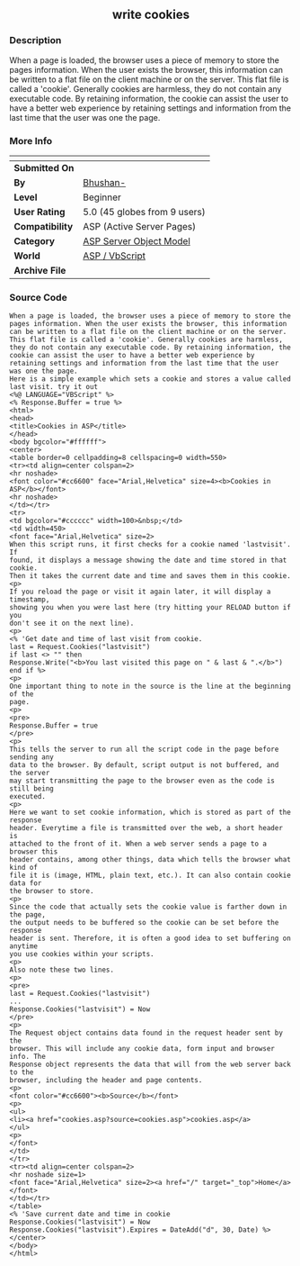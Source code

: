 ﻿<div align="center">

## write cookies


</div>

### Description

When a page is loaded, the browser uses a piece of memory to store the pages information. When the user exists the browser, this information can be written to a flat file on the client machine or on the server. This flat file is called a 'cookie'. Generally cookies are harmless, they do not contain any executable code. By retaining information, the cookie can assist the user to have a better web experience by retaining settings and information from the last time that the user was one the page.
 
### More Info
 


<span>             |<span>
---                |---
**Submitted On**   |
**By**             |[Bhushan\-](https://github.com/Planet-Source-Code/PSCIndex/blob/master/ByAuthor/bhushan.md)
**Level**          |Beginner
**User Rating**    |5.0 (45 globes from 9 users)
**Compatibility**  |ASP \(Active Server Pages\)
**Category**       |[ASP Server Object Model](https://github.com/Planet-Source-Code/PSCIndex/blob/master/ByCategory/asp-server-object-model__4-32.md)
**World**          |[ASP / VbScript](https://github.com/Planet-Source-Code/PSCIndex/blob/master/ByWorld/asp-vbscript.md)
**Archive File**   |[](https://github.com/Planet-Source-Code/bhushan-write-cookies__4-7463/archive/master.zip)





### Source Code

```
When a page is loaded, the browser uses a piece of memory to store the pages information. When the user exists the browser, this information can be written to a flat file on the client machine or on the server. This flat file is called a 'cookie'. Generally cookies are harmless, they do not contain any executable code. By retaining information, the cookie can assist the user to have a better web experience by retaining settings and information from the last time that the user was one the page.
Here is a simple example which sets a cookie and stores a value called last visit. try it out
<%@ LANGUAGE="VBScript" %>
<% Response.Buffer = true %>
<html>
<head>
<title>Cookies in ASP</title>
</head>
<body bgcolor="#ffffff">
<center>
<table border=0 cellpadding=8 cellspacing=0 width=550>
<tr><td align=center colspan=2>
<hr noshade>
<font color="#cc6600" face="Arial,Helvetica" size=4><b>Cookies in ASP</b></font>
<hr noshade>
</td></tr>
<tr>
<td bgcolor="#cccccc" width=100>&nbsp;</td>
<td width=450>
<font face="Arial,Helvetica" size=2>
When this script runs, it first checks for a cookie named 'lastvisit'. If
found, it displays a message showing the date and time stored in that cookie.
Then it takes the current date and time and saves them in this cookie.
<p>
If you reload the page or visit it again later, it will display a timestamp,
showing you when you were last here (try hitting your RELOAD button if you
don't see it on the next line).
<p>
<% 'Get date and time of last visit from cookie.
last = Request.Cookies("lastvisit")
if last <> "" then
Response.Write("<b>You last visited this page on " & last & ".</b>")
end if %>
<p>
One important thing to note in the source is the line at the beginning of the
page.
<p>
<pre>
Response.Buffer = true
</pre>
<p>
This tells the server to run all the script code in the page before sending any
data to the browser. By default, script output is not buffered, and the server
may start transmitting the page to the browser even as the code is still being
executed.
<p>
Here we want to set cookie information, which is stored as part of the response
header. Everytime a file is transmitted over the web, a short header is
attached to the front of it. When a web server sends a page to a browser this
header contains, among other things, data which tells the browser what kind of
file it is (image, HTML, plain text, etc.). It can also contain cookie data for
the browser to store.
<p>
Since the code that actually sets the cookie value is farther down in the page,
the output needs to be buffered so the cookie can be set before the response
header is sent. Therefore, it is often a good idea to set buffering on anytime
you use cookies within your scripts.
<p>
Also note these two lines.
<p>
<pre>
last = Request.Cookies("lastvisit")
...
Response.Cookies("lastvisit") = Now
</pre>
<p>
The Request object contains data found in the request header sent by the
browser. This will include any cookie data, form input and browser info. The
Response object represents the data that will from the web server back to the
browser, including the header and page contents.
<p>
<font color="#cc6600"><b>Source</b></font>
<p>
<ul>
<li><a href="cookies.asp?source=cookies.asp">cookies.asp</a>
</ul>
<p>
</font>
</td>
</tr>
<tr><td align=center colspan=2>
<hr noshade size=1>
<font face="Arial,Helvetica" size=2><a href="/" target="_top">Home</a></font>
</td></tr>
</table>
<% 'Save current date and time in cookie
Response.Cookies("lastvisit") = Now
Response.Cookies("lastvisit").Expires = DateAdd("d", 30, Date) %>
</center>
</body>
</html>
```

